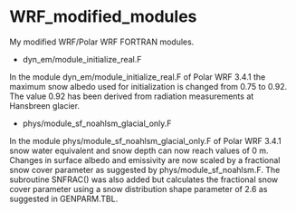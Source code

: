 WRF_modified_modules
====================

My modified WRF/Polar WRF FORTRAN modules.

- dyn_em/module_initialize_real.F

In the module dyn_em/module_initialize_real.F of Polar WRF 3.4.1 the maximum snow albedo used for initialization is changed from 0.75 to 0.92. The value 0.92 has been derived from radiation measurements at Hansbreen glacier.

- phys/module_sf_noahlsm_glacial_only.F

In the module phys/module_sf_noahlsm_glacial_only.F of Polar WRF 3.4.1 snow water equivalent and snow depth can now reach values of 0 m. Changes in surface albedo and emissivity are now scaled by a fractional snow cover parameter as suggested by phys/module_sf_noahlsm.F. The subroutine SNFRAC() was also added but calculates the fractional snow cover parameter using a snow distribution shape parameter of 2.6 as suggested in GENPARM.TBL.
